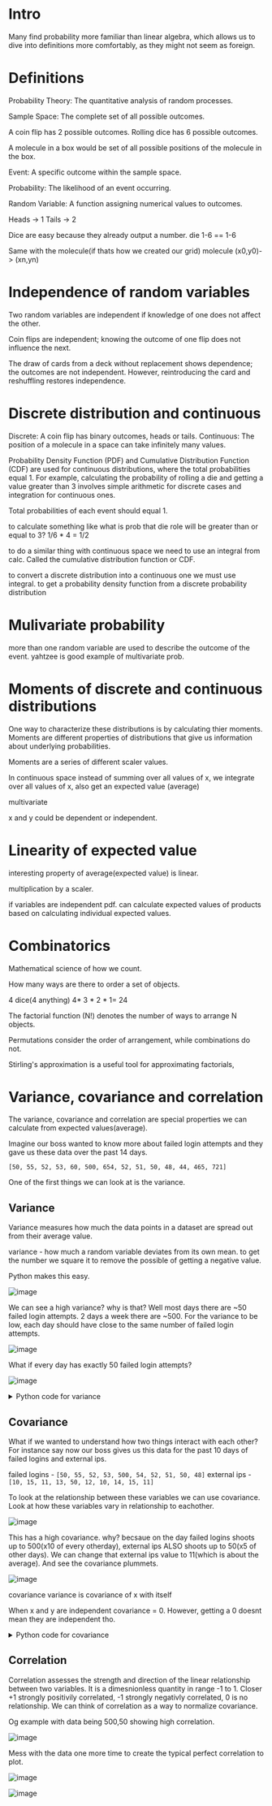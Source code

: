# Intro

Many find probability more familiar than linear algebra, which allows us to dive into definitions more comfortably, as they might not seem as foreign.
# Definitions

Probability Theory: The quantitative analysis of random processes.

Sample Space: The complete set of all possible outcomes.

A coin flip has 2 possible outcomes.
Rolling dice has 6 possible outcomes.

A molecule in a box would be set of all possible positions of the molecule in the box.

Event: A specific outcome within the sample space.

Probability: The likelihood of an event occurring.

Random Variable: A function assigning numerical values to outcomes.

Heads -> 1
Tails -> 2

Dice are easy because they already output a number.
die 1-6 == 1-6

Same with the molecule(if thats how we created our grid)
molecule (x0,y0)-> (xn,yn)

# Independence of random variables

Two random variables are independent if knowledge of one does not affect the other.

Coin flips are independent; knowing the outcome of one flip does not influence the next.

The draw of cards from a deck without replacement shows dependence; the outcomes are not independent. However, reintroducing the card and reshuffling restores independence.

# Discrete distribution and continuous

Discrete: A coin flip has binary outcomes, heads or tails.
Continuous: The position of a molecule in a space can take infinitely many values.

Probability Density Function (PDF) and Cumulative Distribution Function (CDF) are used for continuous distributions, where the total probabilities equal 1. For example, calculating the probability of rolling a die and getting a value greater than 3 involves simple arithmetic for discrete cases and integration for continuous ones.

Total probabilities of each event should equal 1. 

to calculate something like what is prob that die role will be greater than or equal to 3? 1/6 * 4 = 1/2

to do a similar thing with continuous space we need to use an integral from calc. Called the cumulative distribution function or CDF. 

to convert a discrete distribution into a continuous one we must use integral. to get a probability density function from a discrete probability distribution

# Mulivariate probability

more than one random variable are used to describe the outcome of the event. yahtzee is good example of multivariate prob. 

# Moments of discrete and continuous distributions

One way to characterize these distributions is by calculating thier moments. Moments are different properties of distributions that give us information about underlying probabilities.

Moments are a series of different scaler values.

In continuous space instead of summing over all values of x, we integrate over all values of x, also get an expected value (average)

multivariate

x and y could be dependent or independent. 

# Linearity of expected value

interesting property of average(expected value) is linear. 

multiplication by a scaler. 

if variables are independent pdf. can calculate expected values of products based on calculating individual expected values.

# Combinatorics

Mathematical science of how we count.

How many ways are there to order a set of objects.

4 dice(4 anything) 4* 3 * 2 * 1= 24

The factorial function (N!) denotes the number of ways to arrange N objects.

Permutations consider the order of arrangement, while combinations do not.

Stirling's approximation is a useful tool for approximating factorials,

# Variance, covariance and correlation

The variance, covariance and correlation are special properties we can calculate from expected values(average). 

Imagine our boss wanted to know more about failed login attempts and they gave us these data over the past 14 days.

```
[50, 55, 52, 53, 60, 500, 654, 52, 51, 50, 48, 44, 465, 721]
```

One of the first things we can look at is the variance.

## Variance

Variance measures how much the data points in a dataset are spread out from their average value.

variance - how much a random variable deviates from its own mean.  to get the number we square it to remove the possible of getting a negative value.

Python makes this easy. 

![image](https://github.com/dbissell6/Math4Cyber/assets/50979196/afbec22b-1d14-4847-ac00-860f79acc389)

We can see a high variance? why is that? Well most days there are ~50 failed login attempts. 2 days a week there are ~500. For the variance to be low, each day should have close to the same number of failed login attempts.

![image](https://github.com/dbissell6/Math4Cyber/assets/50979196/1cee0170-6604-4a09-b399-7369819dce65)

What if every day has exactly 50 failed login attempts?

![image](https://github.com/dbissell6/Math4Cyber/assets/50979196/916b5c81-1ca8-465f-90cd-892cda2482db)

<details>

<summary>Python code for variance</summary>

```
   import numpy as np

# Pseudo data: Number of failed login attempts to a system over 14 days
login_attempts = np.array([50, 50, 50, 50, 50, 50, 50, 50, 50, 50, 50, 50, 50, 50])
variance = np.var(login_attempts)
print(login_attempts)
print(f"Variance of login attempts: {variance}")



#%%
def calculate_variance(data):
    # Calculate mean
    mean = sum(data) / len(data)
    # Calculate variance
    variance = sum((x - mean) ** 2 for x in data) / len(data)
    return variance

# Example data: Number of login attempts to a system over 10 days
login_attempts = [50, 55, 52, 53, 500, 54, 52, 51, 50, 48]
print(f"Variance of login attempts: {calculate_variance(login_attempts)}")
```

</details>

## Covariance

What if we wanted to understand how two things interact with each other? For instance say now our boss gives us this data for the past 10 days of failed logins and external ips.

failed logins - `[50, 55, 52, 53, 500, 54, 52, 51, 50, 48]`
external  ips - `[10, 15, 11, 13, 50, 12, 10, 14, 15, 11]`

To look at the relationship between these variables we can use covariance. Look at how these variables vary in relationship to eachother.

![image](https://github.com/dbissell6/Math4Cyber/assets/50979196/7c5d688f-1264-4639-9c7e-90a697874573)

This has a high covariance. why? becsaue on the day failed logins shoots up to 500(x10 of every otherday), external ips ALSO shoots up to 50(x5 of other days).
We can change that external ips value to 11(which is about the average). And see the covariance plummets.

![image](https://github.com/dbissell6/Math4Cyber/assets/50979196/58acbf4e-3df4-4051-af60-857703e92d63)


covariance variance is covariance of x with itself

When x and y are independent covariance = 0. However, getting a 0 doesnt mean they are independent tho.  

<details>

<summary>Python code for covariance</summary>

```
import numpy as np

# Pseudo data: Failed logins and external IPs accessing the network over 10 days
failed_logins = np.array([50, 55, 52, 53, 500, 54, 52, 51, 50, 48])
external_ips = np.array([10, 15, 11, 13, 11, 12, 10, 14, 15, 11])

covariance = np.cov(failed_logins, external_ips)[0][1]
print(f'Failed Logins: {failed_logins}')
print(f'External Ips: {external_ips}')
print(f"Covariance between failed logins and external IPs: {covariance}")

#%%

def calculate_covariance(x, y):
    if len(x) != len(y):
        return "Arrays must be of equal length."
    mean_x = sum(x) / len(x)
    mean_y = sum(y) / len(y)
    covariance = sum((x[i] - mean_x) * (y[i] - mean_y) for i in range(len(x))) / len(x)
    return covariance

# Example data: Email traffic and external IPs accessing the network over 10 days
email_traffic = [200, 220, 210, 205, 500, 200, 198, 215, 220, 210]
external_ips = [10, 15, 11, 13, 11, 12, 10, 14, 15, 11]
print(f"Covariance between email traffic and external IPs: {calculate_covariance(email_traffic, external_ips)}")
```
</details>

## Correlation

Correlation assesses the strength and direction of the linear relationship between two variables. It is a dimesnionless quantity in range -1 to 1. Closer +1 strongly positivily correlated, -1 strongly negativly correlated, 0 is no relationship. We can think of correlation as a way to normalize covariance.

Og example with data being 500,50 showing high correlation.

![image](https://github.com/dbissell6/Math4Cyber/assets/50979196/36eff89a-dceb-4f54-a2a3-12f405eab127)


Mess with the data one more time to create the typical perfect correlation to plot.

![image](https://github.com/dbissell6/Math4Cyber/assets/50979196/0b2d8f96-de8e-4bb0-9e69-a6443ddba2cb)

![image](https://github.com/dbissell6/Math4Cyber/assets/50979196/45f078b4-7063-497e-a474-b86e078bdde7)



